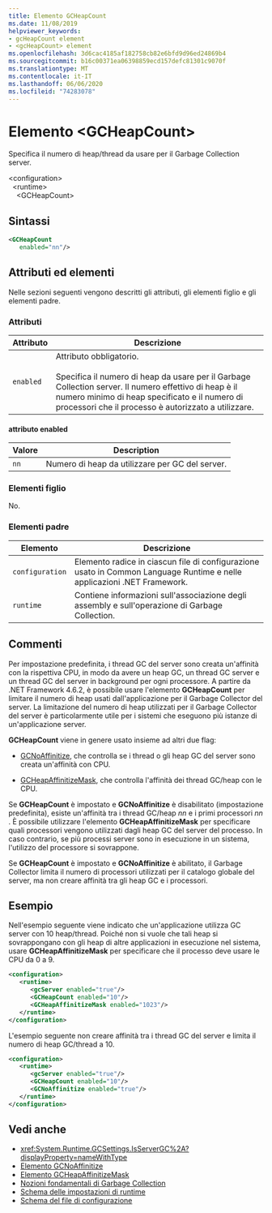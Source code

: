 ```yaml
---
title: Elemento GCHeapCount
ms.date: 11/08/2019
helpviewer_keywords:
- gcHeapCount element
- <gcHeapCount> element
ms.openlocfilehash: 3d6cac4185af182758cb82e6bfd9d96ed24869b4
ms.sourcegitcommit: b16c00371ea06398859ecd157defc81301c9070f
ms.translationtype: MT
ms.contentlocale: it-IT
ms.lasthandoff: 06/06/2020
ms.locfileid: "74283078"
---
```

# <a name="gcheapcount-element"></a>Elemento \<GCHeapCount>

Specifica il numero di heap/thread da usare per il Garbage Collection server.

\<configuration>\
&nbsp;&nbsp;\<runtime>\
&nbsp;&nbsp;&nbsp;&nbsp;\<GCHeapCount>

## <a name="syntax"></a>Sintassi

```xml
<GCHeapCount
   enabled="nn"/>
```

## <a name="attributes-and-elements"></a>Attributi ed elementi

Nelle sezioni seguenti vengono descritti gli attributi, gli elementi figlio e gli elementi padre.

### <a name="attributes"></a>Attributi

|Attributo|Descrizione|
|---------------|-----------------|
|`enabled`|Attributo obbligatorio.<br /><br />Specifica il numero di heap da usare per il Garbage Collection server. Il numero effettivo di heap è il numero minimo di heap specificato e il numero di processori che il processo è autorizzato a utilizzare. |

#### <a name="enabled-attribute"></a>attributo enabled

|Valore|Description|
|-----------|-----------------|
|`nn`|Numero di heap da utilizzare per GC del server.|

### <a name="child-elements"></a>Elementi figlio

No.

### <a name="parent-elements"></a>Elementi padre

|Elemento|Descrizione|
|-------------|-----------------|
|`configuration`|Elemento radice in ciascun file di configurazione usato in Common Language Runtime e nelle applicazioni .NET Framework.|
|`runtime`|Contiene informazioni sull'associazione degli assembly e sull'operazione di Garbage Collection.|

## <a name="remarks"></a>Commenti

Per impostazione predefinita, i thread GC del server sono creata un'affinità con la rispettiva CPU, in modo da avere un heap GC, un thread GC server e un thread GC del server in background per ogni processore. A partire da .NET Framework 4.6.2, è possibile usare l'elemento **GCHeapCount** per limitare il numero di heap usati dall'applicazione per il Garbage Collector del server. La limitazione del numero di heap utilizzati per il Garbage Collector del server è particolarmente utile per i sistemi che eseguono più istanze di un'applicazione server.

**GCHeapCount** viene in genere usato insieme ad altri due flag:

- [GCNoAffinitize](gcnoaffinitize-element.md), che controlla se i thread o gli heap GC del server sono creata un'affinità con CPU.

- [GCHeapAffinitizeMask](gcheapaffinitizemask-element.md), che controlla l'affinità dei thread GC/heap con le CPU.

Se **GCHeapCount** è impostato e **GCNoAffinitize** è disabilitato (impostazione predefinita), esiste un'affinità tra i thread GC/heap *nn* e i primi processori *nn* . È possibile utilizzare l'elemento **GCHeapAffinitizeMask** per specificare quali processori vengono utilizzati dagli heap GC del server del processo. In caso contrario, se più processi server sono in esecuzione in un sistema, l'utilizzo del processore si sovrappone.

Se **GCHeapCount** è impostato e **GCNoAffinitize** è abilitato, il Garbage Collector limita il numero di processori utilizzati per il catalogo globale del server, ma non creare affinità tra gli heap GC e i processori.

## <a name="example"></a>Esempio

Nell'esempio seguente viene indicato che un'applicazione utilizza GC server con 10 heap/thread. Poiché non si vuole che tali heap si sovrappongano con gli heap di altre applicazioni in esecuzione nel sistema, usare **GCHeapAffinitizeMask** per specificare che il processo deve usare le CPU da 0 a 9.

```xml
<configuration>
   <runtime>
      <gcServer enabled="true"/>
      <GCHeapCount enabled="10"/>
      <GCHeapAffinitizeMask enabled="1023"/>
   </runtime>
</configuration>
```

L'esempio seguente non creare affinità tra i thread GC del server e limita il numero di heap GC/thread a 10.

```xml
<configuration>
   <runtime>
      <gcServer enabled="true"/>
      <GCHeapCount enabled="10"/>
      <GCNoAffinitize enabled="true"/>
   </runtime>
</configuration>
```

## <a name="see-also"></a>Vedi anche

- <xref:System.Runtime.GCSettings.IsServerGC%2A?displayProperty=nameWithType>
- [Elemento GCNoAffinitize](gcnoaffinitize-element.md)
- [Elemento GCHeapAffinitizeMask](gcheapaffinitizemask-element.md)
- [Nozioni fondamentali di Garbage Collection](../../../../standard/garbage-collection/fundamentals.md)
- [Schema delle impostazioni di runtime](index.md)
- [Schema del file di configurazione](../index.md)
